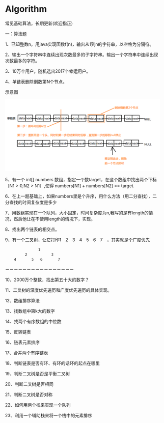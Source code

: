 # Algorithm
常见基础算法，长期更新(欢迎指正)

一：算法题

1、已知整数n，用java实现函数f(n)，输出从1到n的字符串，以空格为分隔符。

2、输出一个字符串中连续出现次数最多的子字符串。输出一个字符串中连续出现次数最多的字符。

3、10万个用户，随机选出2017个幸运用户。

4、单链表删除倒数第N个节点。

   示意图

 ![](https://github.com/hekangcode/Algorithm/blob/master/app/src/main/res/drawable/test04.png)

5、有一个 int[] numbers 数组，指定一个数target，在这个数组中找出两个下标（N1 > 0,N2 > N1）,使得 numbers[N1] + numbers[N2] == target.

6、在上一题基础上，如果numbers里是个升序，用什么方法（用二分查找），二分查找的时间复杂度是多少

7、用数组实现在一个队列，大小固定，时间复杂度为n,我写的是有length的情况，然后他让在不使用length的情况下，实现。

8、找出两个链表的相交点。

9、有一个二叉树，让它打印1　2　3　4　5　6　7　，其实就是个广度优先
         
                   1
             2           3
        4       5   6       7
   －－－－－－－－－－－－－－－－

10、2000万个整数，找出第五十大的数字？

11、二叉树的深度优先遍历和广度优先遍历的具体实现。

12、数组排序算法

13、找数组中第k大的数字

14、找两个有序数组的中位数

15、反转链表

16、链表元素排序

17、合并两个有序链表

18、判断链表是否有环、有环的话环的起点在哪里

19、判断二叉树是否是平衡二叉树

20、判断二叉树是否相同

21、判断二叉树是否对称

22、如何用两个栈来实现一个队列

23、利用一个辅助栈来将一个栈中的元素排序

